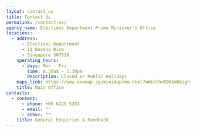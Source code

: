 ```yaml
---
layout: contact_us
title: Contact Us
permalink: /contact-us/
agency_name: Elections Department Prime Minister's Office
locations:
  - address:
      - Elections Department
      - 11 Novena Rise
      - Singapore 307516
    operating_hours:
      - days: Mon - Fri
        time: 8.30am - 5.30pm
        description: Closed on Public Holidays
    maps_link: https://www.onemap.sg/minimap/mm.html?mWidth=500&mHeight=500&latLng=1.3243569,103.8434744&zoomLevl=18&iwt=<b>Elections%20Department<br></b>11%20Novena%20Rise<br>Singapore%20307516&popupWidth=200&popupHeight=500&includePopup=true&onloadPopup=true&design=original
    title: Main Office
contacts:
  - content:
      - phone: +65 6225 5353
      - email: ""
      - other: ""
    title: General Enquiries & Feedback
---
```


